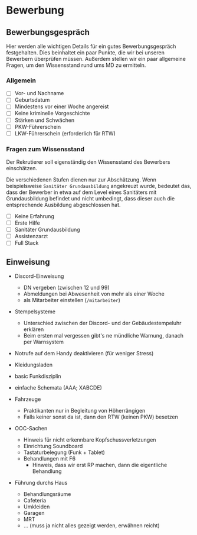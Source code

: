 # Bewerbung

## Bewerbungsgespräch

Hier werden alle wichtigen Details für ein gutes Bewerbungsgespräch festgehalten.
Dies beinhaltet ein paar Punkte, die wir bei unseren Bewerbern überprüfen müssen.
Außerdem stellen wir ein paar allgemeine Fragen, um den Wissensstand rund ums MD zu ermitteln.

### Allgemein
- [ ] Vor- und Nachname
- [ ] Geburtsdatum
- [ ] Mindestens vor einer Woche angereist
- [ ] Keine kriminelle Vorgeschichte
- [ ] Stärken und Schwächen
- [ ] PKW-Führerschein
- [ ] LKW-Führerschein (erforderlich für RTW)

### Fragen zum Wissensstand

Der Rekrutierer soll eigenständig den Wissensstand des Bewerbers einschätzen.

Die verschiedenen Stufen dienen nur zur Abschätzung. 
Wenn beispielsweise `Sanitäter Grundausbildung` angekreuzt wurde, bedeutet das, dass der Bewerber in etwa auf dem Level eines Sanitäters mit Grundausbildung befindet und nicht umbedingt, dass dieser auch die entsprechende Ausbildung abgeschlossen hat.

- [ ] Keine Erfahrung
- [ ] Erste Hilfe
- [ ] Sanitäter Grundausbildung
- [ ] Assistenzarzt
- [ ] Full Stack

## Einweisung

- Discord-Einweisung
  - DN vergeben (zwischen 12 und 99)
  - Abmeldungen bei Abwesenheit von mehr als einer Woche
  - als Mitarbeiter einstellen (`/mitarbeiter`)
- Stempelsysteme
  - Unterschied zwischen der Discord- und der Gebäudestempeluhr erklären
  - Beim ersten mal vergessen gibt's ne mündliche Warnung, danach per Warnsystem

- Notrufe auf dem Handy deaktivieren (für weniger Stress)
- Kleidungsladen
- basic Funkdisziplin
- einfache Schemata (AAA; XABCDE)

- Fahrzeuge
  - Praktikanten nur in Begleitung von Höherrängigen
  - Falls keiner sonst da ist, dann den RTW (keinen PKW) besetzen
- OOC-Sachen
  - Hinweis für nicht erkennbare Kopfschussverletzungen
  - Einrichtung Soundboard
  - Tastaturbelegung (Funk + Tablet)
  - Behandlungen mit F6
    - Hinweis, dass wir erst RP machen, dann die eigentliche Behandlung
- Führung durchs Haus
  - Behandlungsräume
  - Cafeteria
  - Umkleiden
  - Garagen
  - MRT
  - ... (muss ja nicht alles gezeigt werden, erwähnen reicht)
